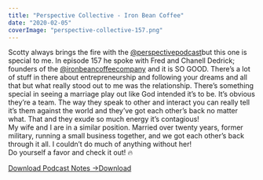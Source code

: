 ```yaml
---
title: "Perspective Collective - Iron Bean Coffee"
date: "2020-02-05"
coverImage: "perspective-collective-157.png"
---
```


Scotty always brings the fire with the [@perspectivepodcast](https://www.instagram.com/perspectivepodcast/)but this one is special to me. In episode 157 he spoke with Fred and Chanell Dedrick; founders of the [@ironbeancoffeecompany](https://www.instagram.com/ironbeancoffeecompany/) and it is SO GOOD. There’s a lot of stuff in there about entrepreneurship and following your dreams and all that but what really stood out to me was the relationship. There’s something special in seeing a marriage play out like God intended it’s to be. It’s obvious they’re a team. The way they speak to other and interact you can really tell it’s them against the world and they’ve got each other’s back no matter what. That and they exude so much energy it’s contagious!   
My wife and I are in a similar position. Married over twenty years, former military, running a small business together, and we got each other’s back through it all. I couldn’t do much of anything without her!   
Do yourself a favor and check it out! 🔥

[Download Podcast Notes ->](https://sketchysermons.com/wp-content/uploads/2020/08/perspective-collective-157.pdf)[Download](https://sketchysermons.com/wp-content/uploads/2020/08/perspective-collective-157.pdf)
